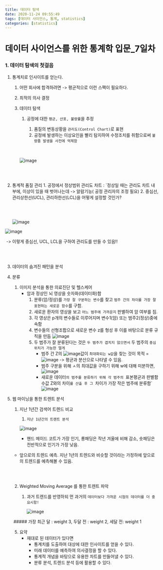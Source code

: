 ```yaml
---
title: 데이터 탐색
date: 2020-11-24 09:55:49
tags: [데이터 사이언스, 통계, statistics]
categories: [statistics]
---
```


# 데이터 사이언스를 위한 통계학 입문_7일차

### 1. 데이터 탐색의 첫걸음

1. 통계치로 인사이트를 얻는다.

   1. 어떤 회사에 합격하려면 -> 평균적으로 이런 스팩이 필요하다.

   2. 최적의 의사 결정

   3. 데이터 탐색

      1. 공정에 대한 `평균, 산포, 불량률`을 추정

         1. 품질의 변동상황을 `관리도(Control Chart)`로 표현
         2. 공정에 발생하는 이상요인을 빨리 탐지하여 수정조치를 취함으로써 `불량품 발생을 사전에 억제함`

         <br>

         <br>

      ![image](https://user-images.githubusercontent.com/33755241/100030416-cef1d900-2e36-11eb-9128-e0be071952df.png)

      <br>

      <br>

2. 통계적 품질 관리
       1. 공정에서 정상범위 관리도 차트 : `정상일 때는 관리도 차트 내부에, 이상이 있을 때 벗어나는데 -> 알람기능( 공정 관리자의 조정 필요)
       2. 중심선, 관리상한선(UCL), 관리하한선(LCL)을 어떻게 설정할 것인가?

    <br>

    <br>

   ![image](https://user-images.githubusercontent.com/33755241/100030472-f47ee280-2e36-11eb-8895-4c421d2b2a19.png)

![image](https://user-images.githubusercontent.com/33755241/100030491-fea0e100-2e36-11eb-8058-5aad28e5895f.png)

​									-> 			이렇게 중심선, UCL, LCL을 구하여 관리도를 만들 수 있음!!

<br>

<br>

3. 데이터의 숨겨진 패턴을 분석 

  1. 분류
     1. 이미지 분석을 통한 의료진단 및 헬스케어
         - 암과 정상인 뇌 영상을 숫자화(데이터화)함
            1. 분류(암/정상)를 `가장 잘 구분하는 변수`를 찾고 `범주 간의 차이를 가장 잘 표현하는 새로운 함수`를 구함.
            2. 새로운 환자의 영상을 보고 `어느 범주에 가까운지` 판별하여 암 여부를 짐.
            3. 각 영상은 p개의 변수들로 이루어지며 변수1(암) 또는 범주2(정상)중에 속함
            4. 변수들의 선형조합으로 새로운 변수 z를 형성 후 이를 바탕으로 분류 규칙을 만듬
               ![image](https://user-images.githubusercontent.com/33755241/100030850-c352e200-2e37-11eb-9fb1-e36da3a49cac.png)
            5. 두 범주가 잘 분류된다는 것은 `두 범주가 겹치지 않으면서` 두 범주의 `중심위치가 가능한 멀게`
               - 범주 간 Z의 ![image](https://user-images.githubusercontent.com/33755241/100030924-eb424580-2e37-11eb-83d6-1d73eab2f401.png)값이 `최대화되는 w값`을 찾는 것이 목적 = ![image](https://user-images.githubusercontent.com/33755241/100031084-1cbb1100-2e38-11eb-9aa6-79540bb26a60.png)
               -> 평균과 분산으로 나타낼 수 있음.
               - 범주 구분을 위해 ㅅ의 최대값을 구하기 위해 w에 대해 미분하면,![image](https://user-images.githubusercontent.com/33755241/100031180-4ffda000-2e38-11eb-9c51-331c5ba37bf8.png)
               - 새로운 데이터`의 범주를 분류하기 위해 각 범주의 `표본평균과 판별함수값 Z와의 차이`를 산출 후 그 `차이가 가장 작은 범주에 분류함`
               ![image](https://user-images.githubusercontent.com/33755241/100031241-76234000-2e38-11eb-9bae-1498f174ec42.png)




4. 웹 마이닝을 통한 트렌트 분석

   1. 지난 1년간 검색어 트렌드 비교

      1. `지난 1년간의 트렌트 분석` 

      ![image](https://user-images.githubusercontent.com/33755241/100031513-2b55f800-2e39-11eb-8eb6-4d83f487c29a.png)

      - 핸드 메이드 코트가 가장 인기, 롱패딩은 작년 겨울에 비해 감소, 숏패딩은 전반적으로 인기가 가장 낮음.

   - 앞으로의 트렌드 예측. 지난 1년의 트렌드와 비슷할 것이라는 가정하에 앞으로의 트렌드를 예측해볼 수 있음.

     <br>

     <br>

   2. Weighted Moving Average 를 통한 트렌트 파악

      1. 과거 트렌드를 반영하되 먼 과거의 `데이터보다 가까운 시점의 데이터를 더 중요시함!`

         ![image](https://user-images.githubusercontent.com/33755241/100031764-be8f2d80-2e39-11eb-8982-5d9e768f431f.png)

   ​     ##### 가장 최근 달 : weight 3, 두달 전 : weight 2, 세달 전: weight 1

   

   

   5. 요약
      - 재대로 된 데이터가 있다면
        - 통계치를 도출하여 대상에 대한 인사이트를 얻을 수 있다.
        - 미래 데이터를 예측하여 의사결정을 할 수 있다.
        - 통계적 개념을 바탕으로 유용한 차트를 만들어낼 수 있다.
        - 분류 분석, 트렌드 분석 등에 활용할 수 있다.

   ​                              